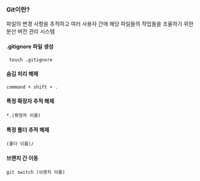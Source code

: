 ### Git이란?

파일의 변경 사항을 추적하고 여러 사용자 간에 해당 파일들의 작업들을 조율하기 위한 분산 버전 관리 시스템

#### .gitignore 파일 생성 
` touch .gitignore`

#### 숨김 처리 해제
`command + shift + .`

#### 특정 확장자 추적 해제  
`*.(확장자 이름)`

#### 특정 폴더 추적 해제  
`(폴더 이름)/`

#### 브랜치 간 이동
`git switch (브랜치 이름)`